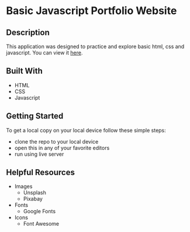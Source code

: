 # Basic Javascript Portfolio Website

## Description
This application was designed to practice and explore basic html, css and javascript. You can view it [here](https://nanret123.github.io/portfolio-website/).

## Built With
- HTML
- CSS
- Javascript

## Getting Started
To get a local copy on your local device follow these simple steps:
- clone the repo to your local device
- open this in any of your favorite editors
- run using live server

## Helpful Resources
- Images
  - Unsplash
  - Pixabay
- Fonts
  - Google Fonts
- Icons
  - Font Awesome
